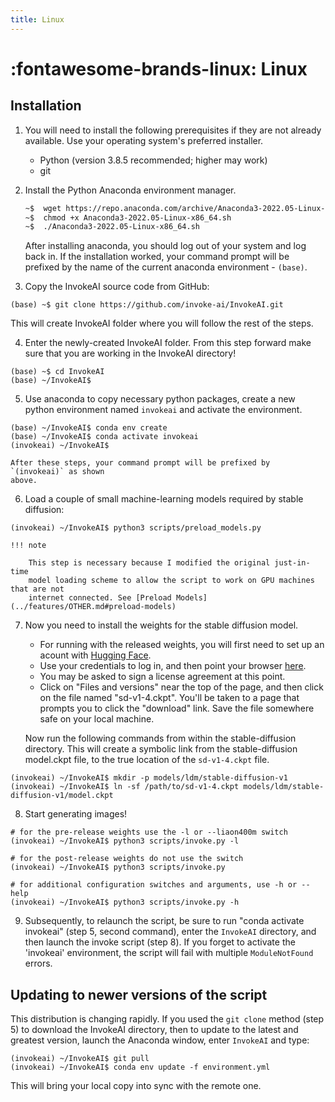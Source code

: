 ```yaml
---
title: Linux
---
```


# :fontawesome-brands-linux: Linux

## Installation

1. You will need to install the following prerequisites if they are not already
   available. Use your operating system's preferred installer.

    - Python (version 3.8.5 recommended; higher may work)
    - git

2. Install the Python Anaconda environment manager.

    ```bash
    ~$  wget https://repo.anaconda.com/archive/Anaconda3-2022.05-Linux-x86_64.sh
    ~$  chmod +x Anaconda3-2022.05-Linux-x86_64.sh
    ~$  ./Anaconda3-2022.05-Linux-x86_64.sh
    ```

    After installing anaconda, you should log out of your system and log back in. If
    the installation worked, your command prompt will be prefixed by the name of the
    current anaconda environment - `(base)`.

3. Copy the InvokeAI source code from GitHub:

```
(base) ~$ git clone https://github.com/invoke-ai/InvokeAI.git
```

This will create InvokeAI folder where you will follow the rest of the steps.

4. Enter the newly-created InvokeAI folder. From this step forward make sure that you are working in the InvokeAI directory!

```
(base) ~$ cd InvokeAI
(base) ~/InvokeAI$
```

5. Use anaconda to copy necessary python packages, create a new python
   environment named `invokeai` and activate the environment.


```
(base) ~/InvokeAI$ conda env create
(base) ~/InvokeAI$ conda activate invokeai
(invokeai) ~/InvokeAI$
```

    After these steps, your command prompt will be prefixed by `(invokeai)` as shown
    above.

6. Load a couple of small machine-learning models required by stable diffusion:


```
(invokeai) ~/InvokeAI$ python3 scripts/preload_models.py
```

    !!! note

        This step is necessary because I modified the original just-in-time
        model loading scheme to allow the script to work on GPU machines that are not
        internet connected. See [Preload Models](../features/OTHER.md#preload-models)

7. Now you need to install the weights for the stable diffusion model.

      - For running with the released weights, you will first need to set up an acount
        with [Hugging Face](https://huggingface.co).
      - Use your credentials to log in, and then point your browser [here](https://huggingface.co/CompVis/stable-diffusion-v-1-4-original).
      - You may be asked to sign a license agreement at this point.
      - Click on "Files and versions" near the top of the page, and then click on the
        file named "sd-v1-4.ckpt". You'll be taken to a page that prompts you to click
        the "download" link. Save the file somewhere safe on your local machine.

      Now run the following commands from within the stable-diffusion directory.
      This will create a symbolic link from the stable-diffusion model.ckpt file, to
      the true location of the `sd-v1-4.ckpt` file.


```
(invokeai) ~/InvokeAI$ mkdir -p models/ldm/stable-diffusion-v1
(invokeai) ~/InvokeAI$ ln -sf /path/to/sd-v1-4.ckpt models/ldm/stable-diffusion-v1/model.ckpt
```

8. Start generating images!

```
# for the pre-release weights use the -l or --liaon400m switch
(invokeai) ~/InvokeAI$ python3 scripts/invoke.py -l

# for the post-release weights do not use the switch
(invokeai) ~/InvokeAI$ python3 scripts/invoke.py

# for additional configuration switches and arguments, use -h or --help
(invokeai) ~/InvokeAI$ python3 scripts/invoke.py -h
```

9. Subsequently, to relaunch the script, be sure to run "conda activate invokeai" (step 5, second command), enter the `InvokeAI` directory, and then launch the invoke script (step 8). If you forget to activate the 'invokeai' environment, the script will fail with multiple `ModuleNotFound` errors.

## Updating to newer versions of the script


This distribution is changing rapidly. If you used the `git clone` method (step 5) to download the InvokeAI directory, then to update to the latest and greatest version, launch the Anaconda window, enter `InvokeAI` and type:

```
(invokeai) ~/InvokeAI$ git pull
(invokeai) ~/InvokeAI$ conda env update -f environment.yml
```

This will bring your local copy into sync with the remote one.
